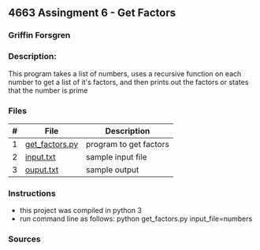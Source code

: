 ## 4663 Assingment 6 - Get Factors
### Griffin Forsgren
### Description:
This program takes a list of numbers, uses a recursive function on each number to get a list of it's factors, and then prints out the factors or states that the number is prime

### Files

|   #   | File                               | Description                                                |
| :---: | ---------------------------------- | ---------------------------------------------------------- |
|   1   | [get_factors.py](./get_factors.py) | program to get factors                                     |
|   2   | [input.txt](./input.txt)           | sample input file                                          |
|   3   | [ouput.txt](./output.txt)          | sample output                                              |

### Instructions
  - this project was compiled in python 3
  - run command line as follows: python get_factors.py input_file=numbers

### Sources
